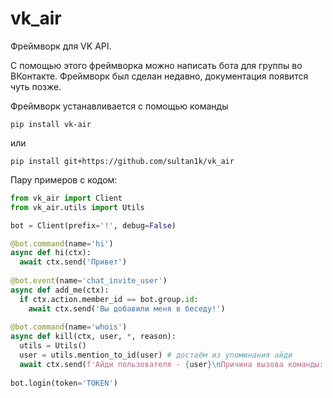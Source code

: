 # vk_air
Фреймворк для VK API.

С помощью этого фреймворка можно написать бота для группы во ВКонтакте.
Фреймворк был сделан недавно, документация появится чуть позже.

Фреймворк устанавливается с помощью команды
```
pip install vk-air
```
или
```
pip install git+https://github.com/sultan1k/vk_air
```

Пару примеров с кодом:

```python
from vk_air import Client
from vk_air.utils import Utils

bot = Client(prefix='!', debug=False)

@bot.command(name='hi')
async def hi(ctx):
  await ctx.send('Привет')
 
@bot.event(name='chat_invite_user')
async def add_me(ctx):
  if ctx.action.member_id == bot.group.id:
    await ctx.send('Вы добавили меня в беседу!')
    
@bot.command(name='whois')
async def kill(ctx, user, *, reason):
  utils = Utils()
  user = utils.mention_to_id(user) # достаём из упоминания айди
  await ctx.send(f'Айди пользователя - {user}\nПричина вызова команды: {reason}')
  
bot.login(token='TOKEN')
```
